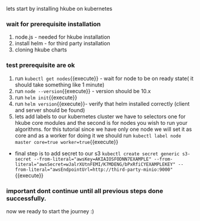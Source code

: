 lets start by installing hkube on kubernetes 

### wait for prerequisite installation 
1. node.js - needed for hkube installation
2. install helm  - for third party installation
3. cloning hkube charts  

### test prerequisite are ok 
1. run `kubectl get nodes`{{execute}} - wait for node to be on ready state( it should take something like 1 minute)
2. run `node --version`{{execute}} - version should be 10.x
3. run `helm init`{{execute}}
4. run `helm version`{{execute}}- verify that helm installed correctly  (client and server should be found)
5. lets add labels to our kubernetes cluster we have to selectors one for hkube core modules and the second is for nodes you wish to run your algorithms. for this tutorial since we have only one node we will set it as core and as a worker
for doing it we should  run `kubectl label node master core=true worker=true`{{execute}}   

-  final step is to add secret to our s3 
`kubectl create secret generic s3-secret --from-literal="awsKey=AKIAIOSFODNN7EXAMPLE" --from-literal="awsSecret=wJalrXUtnFEMI/K7MDENG/bPxRfiCYEXAMPLEKEY" --from-literal="awsEndpointUrl=http://third-party-minio:9000"`{{execute}}


### important dont continue until all previous steps done successfully.   

now we ready to start the journey :)


